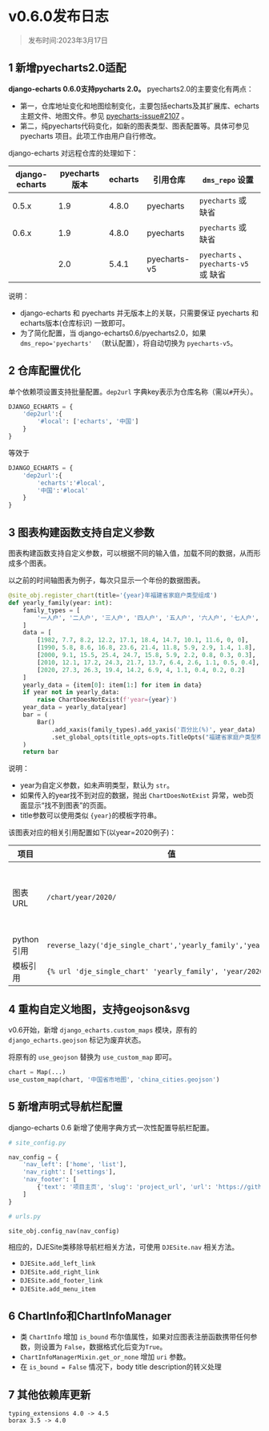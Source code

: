 # v0.6.0发布日志

> 发布时间:2023年3月17日

## 1 新增pyecharts2.0适配

**django-echarts 0.6.0支持pycharts 2.0。** pyecharts2.0的主要变化有两点：

- 第一，仓库地址变化和地图绘制变化，主要包括echarts及其扩展库、echarts主题文件、地图文件。参见 [pyecharts-issue#2107](https://github.com/pyecharts/pyecharts/issues/2107) 。
- 第二，纯pyecharts代码变化，如新的图表类型、图表配置等。具体可参见 pyecharts 项目。此项工作由用户自行修改。

 django-echarts 对远程仓库的处理如下：

| django-echarts | pyecharts版本 | echarts | 引用仓库     | `dms_repo` 设置                     |
| -------------- | ------------- | ------- | ------------ | ----------------------------------- |
| 0.5.x          | 1.9           | 4.8.0   | pyecharts    | `pyecharts` 或 缺省                 |
| 0.6.x          | 1.9           | 4.8.0   | pyecharts    | `pyecharts` 或 缺省                 |
|                | 2.0           | 5.4.1   | pyecharts-v5 | `pyecharts` 、`pyecharts-v5`或 缺省 |

说明：

- django-echarts 和 pyecharts 并无版本上的关联，只需要保证 pyecharts 和 echarts版本(仓库标识) 一致即可。
- 为了简化配置，当 django-echarts0.6/pyecharts2.0，如果 `dms_repo='pyecharts' ` （默认配置），将自动切换为 `pyecharts-v5`。

## 2 仓库配置优化

单个依赖项设置支持批量配置。`dep2url` 字典key表示为仓库名称（需以`#`开头）。

```python
DJANGO_ECHARTS = {
    'dep2url':{
        '#local': ['echarts', '中国']
    }
}
```

等效于

```python
DJANGO_ECHARTS = {
    'dep2url':{
        'echarts':'#local',
        '中国':'#local'
    }
}
```

## 3 图表构建函数支持自定义参数

图表构建函数支持自定义参数，可以根据不同的输入值，加载不同的数据，从而形成多个图表。

以之前的时间轴图表为例子，每次只显示一个年份的数据图表。

```python
@site_obj.register_chart(title='{year}年福建省家庭户类型组成')
def yearly_family(year: int):
    family_types = [
        '一人户', '二人户', '三人户', '四人户', '五人户', '六人户', '七人户', '八人户', '九人户', '十人及其以上'
    ]
    data = [
        [1982, 7.7, 8.2, 12.2, 17.1, 18.4, 14.7, 10.1, 11.6, 0, 0],
        [1990, 5.8, 8.6, 16.8, 23.6, 21.4, 11.8, 5.9, 2.9, 1.4, 1.8],
        [2000, 9.1, 15.5, 25.4, 24.7, 15.8, 5.9, 2.2, 0.8, 0.3, 0.3],
        [2010, 12.1, 17.2, 24.3, 21.7, 13.7, 6.4, 2.6, 1.1, 0.5, 0.4],
        [2020, 27.3, 26.3, 19.4, 14.2, 6.9, 4, 1.1, 0.4, 0.2, 0.2]
    ]
    yearly_data = {item[0]: item[1:] for item in data}
    if year not in yearly_data:
        raise ChartDoesNotExist(f'year={year}')
    year_data = yearly_data[year]
    bar = (
        Bar()
            .add_xaxis(family_types).add_yaxis('百分比(%)', year_data)
            .set_global_opts(title_opts=opts.TitleOpts("福建省家庭户类型构成-{}年".format(year)))
    )
    return bar
```

说明：

- year为自定义参数，如未声明类型，默认为 `str`。
- 如果传入的year找不到对应的数据，抛出 `ChartDoesNotExist` 异常，web页面显示“找不到图表”的页面。
- title参数可以使用类似 `{year}`的模板字符串。

该图表对应的相关引用配置如下(以year=2020例子)：

| 项目       | 值                                                           | 备注                                         |
| ---------- | ------------------------------------------------------------ | -------------------------------------------- |
| 图表URL    | `/chart/year/2020/`                                          | 格式：`<图表slug>/<参数名称1>/<参数值1>/...` |
| python引用 | `reverse_lazy('dje_single_chart','yearly_family','year/2020/')` |                                              |
| 模板引用   | `{% url 'dje_single_chart' 'yearly_family', 'year/2020/' %}` |                                              |

## 4 重构自定义地图，支持geojson&svg

v0.6开始，新增 `django_echarts.custom_maps` 模块，原有的 `django_echarts.geojson` 标记为废弃状态。

将原有的 `use_geojson` 替换为 `use_custom_map` 即可。

```python
chart = Map(...)
use_custom_map(chart, '中国省市地图', 'china_cities.geojson')
```



## 5 新增声明式导航栏配置

django-echarts 0.6 新增了使用字典方式一次性配置导航栏配置。

```python
# site_config.py

nav_config = {
    'nav_left': ['home', 'list'],
    'nav_right': ['settings'],
    'nav_footer': [
        {'text': '项目主页', 'slug': 'project_url', 'url': 'https://github.com/kinegratii/django-echarts'}
    ]
}

# urls.py

site_obj.config_nav(nav_config)
```

相应的，DJESite类移除导航栏相关方法，可使用 `DJESite.nav` 相关方法。

- `DJESite.add_left_link`
- `DJESite.add_right_link`
- `DJESite.add_footer_link`
- `DJESite.add_menu_item`

## 6 ChartInfo和ChartInfoManager

- 类 `ChartInfo` 增加 `is_bound` 布尔值属性，如果对应图表注册函数携带任何参数，则设置为 `False`，数据格式化后变为`True`。
- `ChartInfoManagerMixin.get_or_none` 增加 `uri` 参数。 
- 在 `is_bound = False` 情况下，body title description的转义处理

## 7 其他依赖库更新

```
typing_extensions 4.0 -> 4.5
borax 3.5 -> 4.0
```

